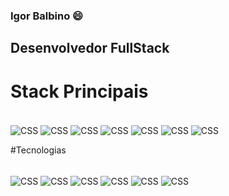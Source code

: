 ### Igor Balbino 😄

## Desenvolvedor FullStack

# Stack Principais

<div style="display: inline_block"><br>
  <img align="center" alt="CSS" src="https://img.shields.io/badge/Python-3776AB?style=for-the-badge&logo=python&logoColor=white">
  <img align="center" alt="CSS" src="https://img.shields.io/badge/HTML5-E34F26?style=for-the-badge&logo=html5&logoColor=white">
  <img align="center" alt="CSS" src="https://img.shields.io/badge/CSS-239120?&style=for-the-badge&logo=css3&logoColor=white">
  <img align="center" alt="CSS" src="https://img.shields.io/badge/JavaScript-F7DF1E?style=for-the-badge&logo=javascript&logoColor=black">
  <img align="center" alt="CSS" src="https://img.shields.io/badge/Angular-DD0031?style=for-the-badge&logo=angular&logoColor=white">
  <img align="center" alt="CSS" src="https://img.shields.io/badge/Django-092E20?style=for-the-badge&logo=django&logoColor=white">
  <img align="center" alt="CSS" src="https://img.shields.io/badge/MySQL-00000F?style=for-the-badge&logo=mysql&logoColor=white">
</div>

#Tecnologias

<div style="display: inline_block"><br>
  <img align="center" alt="CSS" src="https://img.shields.io/badge/Java-ED8B00?style=for-the-badge&logo=java&logoColor=white">
  <img align="center" alt="CSS" src="https://img.shields.io/badge/PHP-777BB4?style=for-the-badge&logo=php&logoColor=white">
  <img align="center" alt="CSS" src="https://img.shields.io/badge/Bootstrap-563D7C?style=for-the-badge&logo=bootstrap&logoColor=white">
  <img align="center" alt="CSS" src="https://img.shields.io/badge/jQuery-0769AD?style=for-the-badge&logo=jquery&logoColor=white">
  <img align="center" alt="CSS" src="https://img.shields.io/badge/Laravel-FF2D20?style=for-the-badge&logo=laravel&logoColor=white">
  <img align="center" alt="CSS" src="https://img.shields.io/badge/Spring-6DB33F?style=for-the-badge&logo=spring&logoColor=white">
</div>




<!--
**igorbalbino/igorbalbino** is a ✨ _special_ ✨ repository because its `README.md` (this file) appears on your GitHub profile.

Here are some ideas to get you started:

- 🔭 I’m currently working on ...
- 🌱 I’m currently learning ...
- 👯 I’m looking to collaborate on ...
- 🤔 I’m looking for help with ...
- 💬 Ask me about ...
- 📫 How to reach me: ...
- 😄 Pronouns: ...
- ⚡ Fun fact: ...
-->
